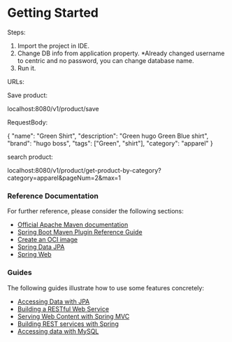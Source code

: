 # Getting Started

Steps:

1. Import the project in IDE. 
2. Change DB info from application property. *Already changed username to centric and no password, you can change database name.
3. Run it. 

URLs:

Save product:

localhost:8080/v1/product/save

RequestBody:

{
"name": "Green Shirt",
"description": "Green hugo Green Blue shirt",
"brand": "hugo boss",
"tags": ["Green", "shirt"],
"category": "apparel"
}



search product:

localhost:8080/v1/product/get-product-by-category?category=apparel&pageNum=2&max=1












### Reference Documentation

For further reference, please consider the following sections:

* [Official Apache Maven documentation](https://maven.apache.org/guides/index.html)
* [Spring Boot Maven Plugin Reference Guide](https://docs.spring.io/spring-boot/docs/2.7.0/maven-plugin/reference/html/)
* [Create an OCI image](https://docs.spring.io/spring-boot/docs/2.7.0/maven-plugin/reference/html/#build-image)
* [Spring Data JPA](https://docs.spring.io/spring-boot/docs/2.7.0/reference/htmlsingle/#boot-features-jpa-and-spring-data)
* [Spring Web](https://docs.spring.io/spring-boot/docs/2.7.0/reference/htmlsingle/#boot-features-developing-web-applications)

### Guides

The following guides illustrate how to use some features concretely:

* [Accessing Data with JPA](https://spring.io/guides/gs/accessing-data-jpa/)
* [Building a RESTful Web Service](https://spring.io/guides/gs/rest-service/)
* [Serving Web Content with Spring MVC](https://spring.io/guides/gs/serving-web-content/)
* [Building REST services with Spring](https://spring.io/guides/tutorials/bookmarks/)
* [Accessing data with MySQL](https://spring.io/guides/gs/accessing-data-mysql/)

